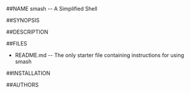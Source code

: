 ##NAME
smash -- A Simplified Shell

##SYNOPSIS


##DESCRIPTION

##FILES
* README.md -- The only starter file containing instructions for using smash

##INSTALLATION

##AUTHORS

